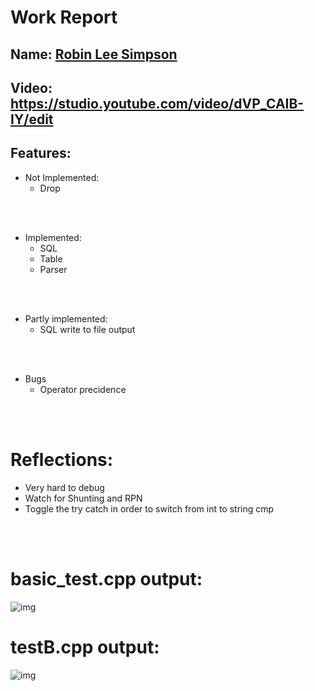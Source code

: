 
# Work Report

## Name: <ins> Robin Lee Simpson  </ins>

## Video: https://studio.youtube.com/video/dVP_CAIB-IY/edit

## Features:

- Not Implemented:
  - Drop

<br><br>

- Implemented:
  - SQL
  - Table
  - Parser

<br><br>

- Partly implemented:
  - SQL write to file output

<br><br>

- Bugs
  - Operator precidence


<br><br>

# Reflections:

- Very hard to debug
- Watch for Shunting and RPN
- Toggle the try catch in order to switch from int to string cmp

<br/><br/>

# basic_test.cpp output:
![img](https://i.imgur.com/gpjWbiz.png)



# testB.cpp output:
![img](https://i.imgur.com/LYJv1vW.png)
</pre>


